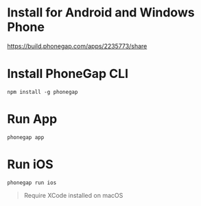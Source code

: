 # Install for Android and Windows Phone

https://build.phonegap.com/apps/2235773/share


# Install PhoneGap CLI

    npm install -g phonegap

# Run App

    phonegap app

# Run iOS

    phonegap run ios

> Require XCode installed on macOS
